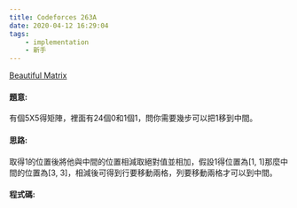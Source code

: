 ```yaml
---
title: Codeforces 263A
date: 2020-04-12 16:29:04
tags:
    - implementation
    - 新手
---
```

[Beautiful Matrix](https://codeforces.com/problemset/problem/263/A)


#### 題意:
有個5X5得矩陣，裡面有24個0和1個1，問你需要幾步可以把1移到中間。
<!-- more -->
#### 思路:
取得1的位置後將他與中間的位置相減取絕對值並相加，假設1得位置為[1, 1]那麼中間的位置為[3, 3]，相減後可得到行要移動兩格，列要移動兩格才可以到中間。

#### 程式碼:
<script src="https://gist.github.com/Daviswww/92fe6578203256455873d894f5fcd7dc.js"></script>